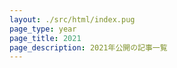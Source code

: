 ```yaml
---
layout: ./src/html/index.pug
page_type: year
page_title: 2021
page_description: 2021年公開の記事一覧
---
```

